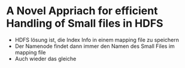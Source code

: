 A Novel Appriach for efficient Handling of Small files in HDFS
==============================================================
* HDFS lösung ist, die Index Info in einem mapping file zu speichern
* Der Namenode findet dann immer den Namen des Small Files im mapping file
* Auch wieder das gleiche
